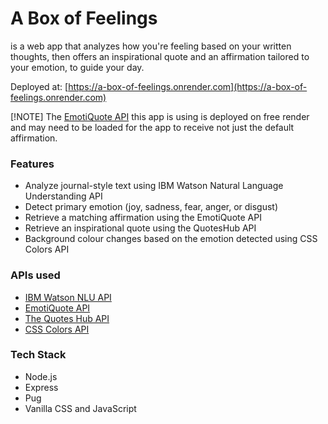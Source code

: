 # A Box of Feelings

is a web app that analyzes how you're feeling based on your written thoughts, then offers an inspirational quote and an affirmation tailored to your emotion, to guide your day.

Deployed at: [https://a-box-of-feelings.onrender.com](https://a-box-of-feelings.onrender.com)

[!NOTE]
The [EmotiQuote API](https://emotiquote-api.onrender.com/) this app is using is deployed on free render and may need to be loaded for the app to receive not just the default affirmation.

### Features

- Analyze journal-style text using IBM Watson Natural Language Understanding API
- Detect primary emotion (joy, sadness, fear, anger, or disgust)
- Retrieve a matching affirmation using the EmotiQuote API
- Retrieve an inspirational quote using the QuotesHub API
- Background colour changes based on the emotion detected using CSS Colors API

### APIs used

- [IBM Watson NLU API](https://cloud.ibm.com/apidocs/natural-language-understanding)
- [EmotiQuote API](https://emotiquote-api.onrender.com/)
- [The Quotes Hub API](https://thequoteshub.com/)
- [CSS Colors API](https://www.csscolorsapi.com/)

### Tech Stack

- Node.js
- Express
- Pug
- Vanilla CSS and JavaScript




